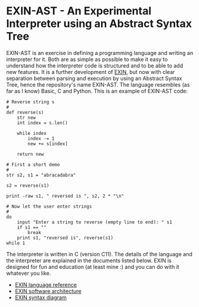 # EXIN-AST - An Experimental Interpreter using an Abstract Syntax Tree

EXIN-AST is an exercise in defining a programming language and writing an interpreter for it. Both are as simple as possible to make it easy to understand how the interpreter code is structured and to be able to add new features. It is a further development of [EXIN](https://github.com/erikdelange/EXIN-The-Experimental-Interpreter), but now with clear separation between parsing and execution by using an Abstract Syntax Tree, hence the repository's name EXIN-AST. The language resembles (as far as I know) Basic, C and Python. This is an example of EXIN-AST code:
```
# Reverse string s
#
def reverse(s)
    str new
    int index = s.len()

    while index
        index -= 1
        new += s[index]

    return new

# First a short demo
#
str s2, s1 = "abracadabra"

s2 = reverse(s1)

print -raw s1, " reversed is ", s2, 2 * "\n"

# Now let the user enter strings
#
do
    input "Enter a string to reverse (empty line to end): " s1
    if s1 == ""
        break
    print s1, "reversed is", reverse(s1)
while 1
```
The interpreter is written in C (version C11). The details of the language and the interpreter are explained in the documents listed below. EXIN is designed for fun and education (at least mine :) and you can do with it whatever you like.

- [EXIN language reference](EXIN%20language%20reference.md)
- [EXIN software architecture](EXIN%20software%20architecture.md)
- [EXIN syntax diagram](EXIN%20syntax%20diagram.pdf)

